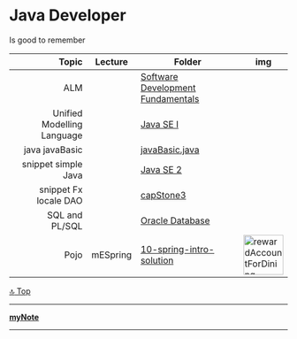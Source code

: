 Java Developer
===
[top]: topOfThePage

Is good to remember

| Topic | Lecture | Folder | img |
| ---: | --- | --- | --- |
| ALM | |                           [ Software Development Fundamentals ]( m1MtaFundamentals#lesson-3 ) |  |
| Unified Modelling Language  | |   [ Java SE I ]( m8JavaSe1 ) |  |
| java javaBasic |  |               [ javaBasic.java ]( m5CapStoneProj2/learnJava/javaBasic.java ) |  |
| snippet simple Java |  |          [ Java SE 2 ]( m9JavaSe2 ) |  |
| snippet Fx locale DAO |  |        [ capStone3 ]( mACapStoneProj3 ) | |
| SQL and PL/SQL |  |               [ Oracle Database ]( mBOracleDB ) |  |
|  Pojo | mESpring |                [ 10-spring-intro-solution ]( https://github.com/alvintwng/ntucLH/tree/master/mESpring/10-spring-intro-solution )     | <img src="ihttps://github.com/alvintwng/ntucLH/blob/master/mESpring/10-spring-intro-solution/rewardAccountForDining-sequence-color.png" alt="rewardAccountForDining-sequence-color.png" height="72"> |


[:top: Top](#top)

---
[**myNote**](mynote.md)

---
